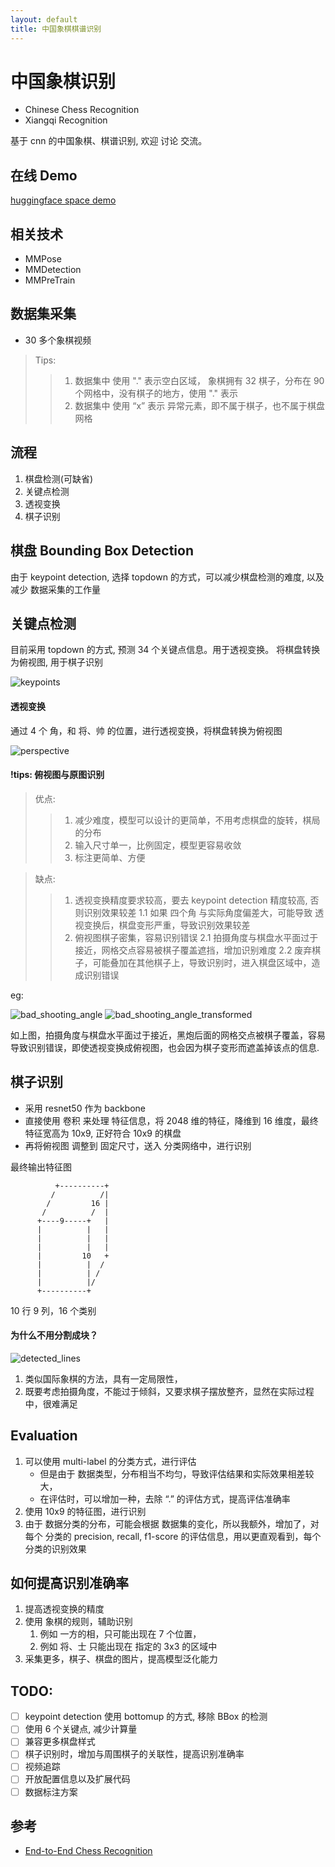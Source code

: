 ```yaml
---
layout: default
title: 中国象棋棋谱识别
---
```


# 中国象棋识别

- Chinese Chess Recognition 
- Xiangqi Recognition

基于 cnn 的中国象棋、棋谱识别, 欢迎 讨论 交流。
  

## 在线 Demo
[huggingface space demo](https://huggingface.co/spaces/yolo12138/Chinese_Chess_Recognition)


## 相关技术

- MMPose
- MMDetection
- MMPreTrain


## 数据集采集

- 30 多个象棋视频


> Tips: 
>> 1. 数据集中 使用 "." 表示空白区域， 象棋拥有 32 棋子，分布在 90 个网格中，没有棋子的地方，使用 "." 表示
>> 2. 数据集中 使用 “x” 表示 异常元素，即不属于棋子，也不属于棋盘网格


## 流程

1. 棋盘检测(可缺省)
2. 关键点检测
3. 透视变换
4. 棋子识别



## 棋盘 Bounding Box Detection

由于 keypoint detection, 选择 topdown 的方式，可以减少棋盘检测的难度, 以及减少 数据采集的工作量


## 关键点检测

目前采用 topdown 的方式, 预测 34 个关键点信息。用于透视变换。
将棋盘转换为俯视图, 用于棋子识别

![keypoints](assets/keypoints.png)


#### 透视变换

通过 4 个 角，和 将、帅 的位置，进行透视变换，将棋盘转换为俯视图

![perspective](assets/perspective.webp)


#### !tips: 俯视图与原图识别

> 优点:
>> 1. 减少难度，模型可以设计的更简单，不用考虑棋盘的旋转，棋局的分布
>> 2. 输入尺寸单一，比例固定，模型更容易收敛
>> 3. 标注更简单、方便

> 缺点:
>> 1. 透视变换精度要求较高，要去 keypoint detection 精度较高, 否则识别效果较差
    1.1 如果 四个角 与实际角度偏差大，可能导致 透视变换后，棋盘变形严重，导致识别效果较差
>> 2. 俯视图棋子密集，容易识别错误
    2.1 拍摄角度与棋盘水平面过于接近，网格交点容易被棋子覆盖遮挡，增加识别难度
    2.2 废弃棋子，可能叠加在其他棋子上，导致识别时，进入棋盘区域中，造成识别错误


eg: 

![bad_shooting_angle](assets/bad_shooting_angle2.jpg)
![bad_shooting_angle_transformed](assets/bad_shooting_angle2_transformed.png)


如上图，拍摄角度与棋盘水平面过于接近，黑炮后面的网格交点被棋子覆盖，容易导致识别错误，即使透视变换成俯视图，也会因为棋子变形而遮盖掉该点的信息.



## 棋子识别

- 采用 resnet50 作为 backbone
- 直接使用 卷积 来处理 特征信息，将 2048 维的特征，降维到 16 维度，最终特征宽高为 10x9, 正好符合 10x9 的棋盘
- 再将俯视图 调整到 固定尺寸，送入 分类网络中，进行识别


最终输出特征图
```
          +----------+
         /          /|
        /         16 |
       /          /  |
      +----9-----+   |
      |          |   |
      |          |   |
      |          |   |
      |         10   +
      |          |  /
      |          | /
      |          |/
      +----------+
```

10 行 9 列，16 个类别


#### 为什么不用分割成块？

![detected_lines](assets/detected_lines.png)

1. 类似国际象棋的方法，具有一定局限性，
2. 既要考虑拍摄角度，不能过于倾斜，又要求棋子摆放整齐，显然在实际过程中，很难满足

## Evaluation

1. 可以使用 multi-label 的分类方式，进行评估
   -  但是由于 数据类型，分布相当不均匀，导致评估结果和实际效果相差较大，
   -  在评估时，可以增加一种，去除 “.” 的评估方式，提高评估准确率
2. 使用 10x9 的特征图，进行识别
3. 由于 数据分类的分布，可能会根据 数据集的变化，所以我额外，增加了，对每个 分类的 precision, recall, f1-score 的评估信息，用以更直观看到，每个分类的识别效果


## 如何提高识别准确率

1. 提高透视变换的精度
2. 使用 象棋的规则，辅助识别
   1. 例如 一方的相，只可能出现在 7 个位置，
   2. 例如 将、士 只能出现在 指定的 3x3 的区域中
3. 采集更多，棋子、棋盘的图片，提高模型泛化能力


## TODO:

- [ ] keypoint detection 使用 bottomup 的方式, 移除 BBox 的检测
- [ ] 使用 6 个关键点, 减少计算量
- [ ] 兼容更多棋盘样式
- [ ] 棋子识别时，增加与周围棋子的关联性，提高识别准确率
- [ ] 视频追踪
- [ ] 开放配置信息以及扩展代码
- [ ] 数据标注方案

## 参考

- [End-to-End Chess Recognition](https://arxiv.org/html/2310.04086)


